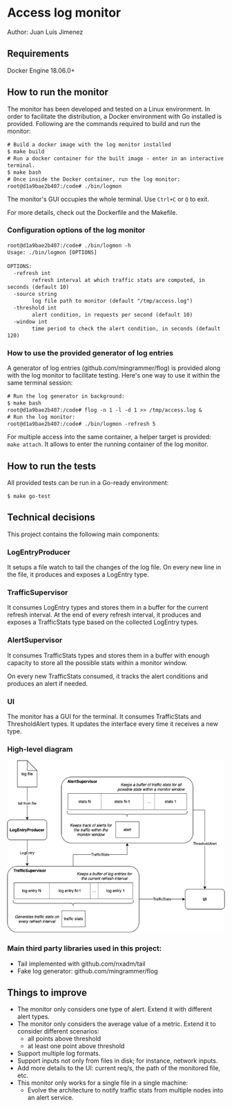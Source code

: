 # Access log monitor

Author: Juan Luis Jimenez

## Requirements

Docker Engine 18.06.0+

## How to run the monitor

The monitor has been developed and tested on a Linux environment.
In order to facilitate the distribution, a Docker environment with Go installed is provided.
Following are the commands required to build and run the monitor:
```
# Build a docker image with the log monitor installed
$ make build
# Run a docker container for the built image - enter in an interactive terminal.
$ make bash
# Once inside the Docker container, run the log monitor:
root@d1a9bae2b407:/code# ./bin/logmon
```

The monitor's GUI occupies the whole terminal.
Use `Ctrl+C` or `Q` to exit.

For more details, check out the Dockerfile and the Makefile.

### Configuration options of the log monitor

```
root@d1a9bae2b407:/code# ./bin/logmon -h
Usage: ./bin/logmon [OPTIONS]

OPTIONS:
  -refresh int
    	refresh interval at which traffic stats are computed, in seconds (default 10)
  -source string
    	log file path to monitor (default "/tmp/access.log")
  -threshold int
    	alert condition, in requests per second (default 10)
  -window int
    	time period to check the alert condition, in seconds (default 120)
```

### How to use the provided generator of log entries

A generator of log entries (github.com/mingrammer/flog) is provided along with the log monitor to facilitate testing.
Here's one way to use it within the same terminal session:
```
# Run the log generator in background:
$ make bash
root@d1a9bae2b407:/code# flog -n 1 -l -d 1 >> /tmp/access.log &
# Run the log monitor:
root@d1a9bae2b407:/code# ./bin/logmon -refresh 5
```

For multiple access into the same container, a helper target is provided: `make attach`.
It allows to enter the running container of the log monitor.

## How to run the tests

All provided tests can be run in a Go-ready environment:
```
$ make go-test
```

## Technical decisions

This project contains the following main components:

### LogEntryProducer

It setups a file watch to tail the changes of the log file.
On every new line in the file, it produces and exposes a LogEntry type.

### TrafficSupervisor

It consumes LogEntry types and stores them in a buffer for the current refresh interval.
At the end of every refresh interval, it produces and exposes a TrafficStats type based on the collected LogEntry types.

### AlertSupervisor

It consumes TrafficStats types and stores them in a buffer with enough capacity to store all the possible stats within a monitor window.

On every new TrafficStats consumed, it tracks the alert conditions and produces an alert if needed.

### UI

The monitor has a GUI for the terminal.
It consumes TrafficStats and ThresholdAlert types. It updates the interface every time it receives a new type. 

### High-level diagram

![LogMon diagram](doc/diagram.png "LogMon diagram")

### Main third party libraries used in this project:

- Tail implemented with github.com/nxadm/tail
- Fake log generator: github.com/mingrammer/flog 

## Things to improve
- The monitor only considers one type of alert. Extend it with different alert types.
- The monitor only considers the average value of a metric. Extend it to consider different scenarios:
  - all points above threshold
  - at least one point above threshold
- Support multiple log formats.
- Support inputs not only from files in disk; for instance, network inputs.
- Add more details to the UI: current req/s, the path of the monitored file, etc.
- This monitor only works for a single file in a single machine:
  - Evolve the architecture to notify traffic stats from multiple nodes into an alert service.
